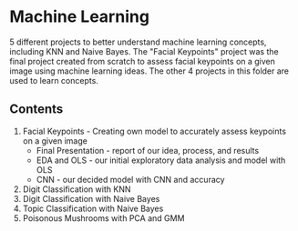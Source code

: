 # Machine Learning
5 different projects to better understand machine learning concepts, including KNN and Naive Bayes. The "Facial Keypoints" project was the final project created from scratch to assess facial keypoints on a given image using machine learning ideas. The other 4 projects in this folder are used to learn concepts.

## Contents
1. Facial Keypoints - Creating own model to accurately assess keypoints on a given image
    - Final Presentation - report of our idea, process, and results
    - EDA and OLS - our initial exploratory data analysis and model with OLS
    - CNN - our decided model with CNN and accuracy
2. Digit Classification with KNN
3. Digit Classification with Naive Bayes
4. Topic Classification with Naive Bayes
5. Poisonous Mushrooms with PCA and GMM